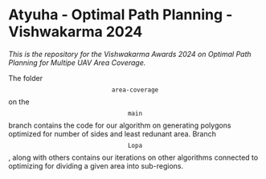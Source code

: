 # Atyuha - Optimal Path Planning - Vishwakarma 2024
<i>This is the repository for the Vishwakarma Awards 2024 on Optimal Path Planning for Multipe UAV Area Coverage.</i>

The folder $$\texttt{area-coverage}$$ on the $$\texttt{main}$$ branch contains the code for our algorithm on generating polygons optimized for number of sides and least redunant area. Branch $$\texttt{Lopa}$$, along with others contains our iterations on other algorithms connected to optimizing for dividing a given area into sub-regions.
